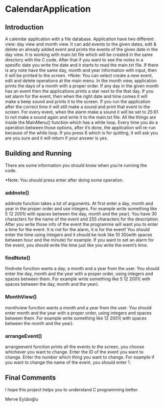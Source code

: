 # CalendarApplication

## Introduction

A calendar application with a file database. Application have two different view: day view and month view. It can add events to the given dates, edit & delete an already added event and prints the events of the given date in the day view. It is working with main.txt file which will be created in the same directory with the C code. After that if you want to see the notes in a spesific date you write the date and it starts to read the main.txt file. If there is any note have the same day, month and year information with input, then it will be printed to the screen.
*Note: You can select create a new event, edit and delete operations at the main menu.
In the month view, application prints the days of a month with a proper order. If any day in the given month has an event then the applications prints a star next to the that day. 
If you set alarm for the event, then when the right date and time comes it will make a beep sound and prints it to the screen. If you run the application after the correct time it will still make a sound and print that event to the screen. For every event, when the alarm make a sound it will be set to 25:61 to not make a sound again and write it to the main.txt file.
All the things are inside the MainMenu() function which has a while loop. Every time you do a operation between those options, after it’s done, the application will re-run because of the while loop. If you press 6 which is for quitting, it will ask you are you sure and it will return if your answer is yes. 


## Building and Running

There are some information you should know when you’re running the code. 

*Note: You should press enter after doing some operation.

### addnote() 
addnote function takes a lot of arguments. At first enter a day, month and year in the proper order and use integers. For example write something like 5 12 2001( with spaces between the day, month and the year).  You have 30 characters for the name of the event and 255 characters for the description. After you write those info of the event the programme will want you to enter a time for the event. It is not for the alarm, it is for the event! You should enter the time using integers and it should be look like 10 30(with spaces between hour and the minute) for example. If you want to set an alarm for the event, you should write the time just like you write the event’s time. 

### findNote() 
findnote function wants a day, a month and a year from the user. You should enter the day, month and the year with a proper order, using integers and spaces between them. For example write something like 5 12 2001( with spaces between the day, month and the year).  

### MonthView() 
monthview function wants a month and a year from the user. You should enter month and the year with a proper order, using integers and spaces between them. For example write something like 12 2001( with spaces between the month and the year).  

### arrangeEvent() 
arrangeevent function prints all the events to the screen, you choose whichever you want to change. Enter the ID of the event you want to change.  Enter the number which thing you want to change. For example if you want to change the name of the event, you should enter 1. 

## Final Comments

I hope this project helps you to understand C programming better. 

Merve Eyüboğlu
